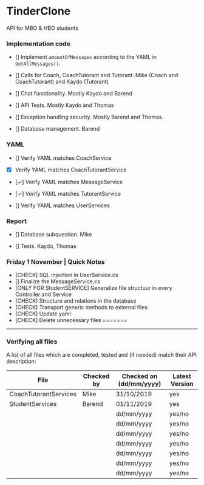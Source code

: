 # TinderClone
API for MBO &amp; HBO students 


### Implementation code

- [] Implement `amountOfMessages` according to the YAML in `GetAllMessages()`.

- [] Calls for Coach, CoachTutorant and Tutorant. Mike (Coach and CoachTutorant) and Kaydo (Tutorant)

- [] Chat functionality. Mostly Kaydo and Barend

- [] API Tests. Mostly Kaydo and Thomas

- [] Exception handling security. Mostly Barend and Thomas.

- [] Database management. Barend

### YAML

- [] Verify YAML matches CoachService

- [x] Verify YAML matches CoachTutorantService

- [✓] Verify YAML matches MessageService

- [✓] Verify YAML matches TutorantService

- [] Verify YAML matches UserServices

### Report

- [] Database subquestion. Mike

- [] Tests. Kaydo, Thomas

### Friday 1 November | Quick Notes
- [CHECK] SQL injection in UserService.cs
- [] Finalize the MessageService.cs
- [ONLY FOR StudentSERVICE] Generalize file structuur in every Controller and Service
- [CHECK] Structure and relations in the database
- [CHECK] Transport generic methods to external files
- [CHECK] Update yaml
- [CHECK] Delete unnecessary files
=======
---

### Verifying all files

A list of all files which are completed, tested and (if needed) match their API description:

| File                  | Checked by | Checked on (dd/mm/yyyy) | Latest Version |
|-----------------------|------------|-------------------------| -------------- |
| CoachTutorantServices | Mike       | 31/10/2019              | yes            |
| StudentServices       | Barend     | 01/11/2019              | yes            |
|                       |            | dd/mm/yyyy              | yes/no         |
|                       |            | dd/mm/yyyy              | yes/no         |
|                       |            | dd/mm/yyyy              | yes/no         |
|                       |            | dd/mm/yyyy              | yes/no         |
|                       |            | dd/mm/yyyy              | yes/no         |
|                       |            | dd/mm/yyyy              | yes/no         |
|                       |            | dd/mm/yyyy              | yes/no         |
